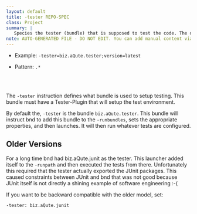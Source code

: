 ```yaml
---
layout: default
title: -tester REPO-SPEC
class: Project
summary: |
   Species the tester (bundle) that is supposed to test the code. The default is biz.aQute.tester
note: AUTO-GENERATED FILE - DO NOT EDIT. You can add manual content via same filename in ext folder. 
---
```


- Example: `-tester=biz.aQute.tester;version=latest`

- Pattern: `.*`

<!-- Manual content from: ext/tester.md --><br /><br />

The `-tester` instruction defines what bundle is used to setup testing. This bundle must have a Tester-Plugin that will setup the test environment.

By default the, `-tester` is the bundle `biz.aQute.tester`. This bundle will instruct bnd to add this bundle to the `-runbundles`, sets the appropriate properties, and then launches. It will then run whatever tests are configured.

## Older Versions

For a long time bnd had biz.aQute.junit as the tester. This launcher added itself to the `-runpath` and then executed the tests from there. Unfortunately this required that the tester actually exported the JUnit packages. This caused constraints between JUnit and bnd that was not good because JUnit itself is not directly a shining example of software engineering :-(

If you want to be backward compatible with the older model, set:

	-tester: biz.aQute.junit
